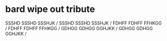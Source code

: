 # bard wipe out tribute
SSSHD
SSSHD
SSSHJK
/
SSSHD
SSSHD
SSSHJK
/
FDHFF
FDHFF
FFHKGG
/
FDHFF
FDHFF
FFHKGG
/
GDHGG
GDHGG
GGHJKK
/
GDHGG
GDHGG
GGHJKK
/